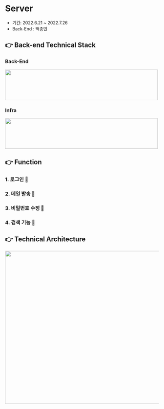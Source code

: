 # Server
- 기간: 2022.6.21 ~ 2022.7.26
- Back-End : 백종민

## 👉 Back-end Technical Stack

### Back-End

<img src=https://user-images.githubusercontent.com/103296979/185276261-17cde721-8df3-4241-9bb1-cd6211aea394.png width="500" height="100" />

### Infra

<img src=https://user-images.githubusercontent.com/103296979/185278285-e4fa79a6-bb1b-47cc-8d76-c03a38a59eb8.png width="500" height="100" />


## 👉 Function

### 1. 로그인 📌

### 2. 메일 발송 📌

### 3. 비밀번호 수정 📌

### 4. 검색 기능 📌


## 👉 Technical Architecture
<img src=https://user-images.githubusercontent.com/103296979/185278494-d134cdc4-083c-413e-99ba-5cfae184641c.png width="800" height="500" />
